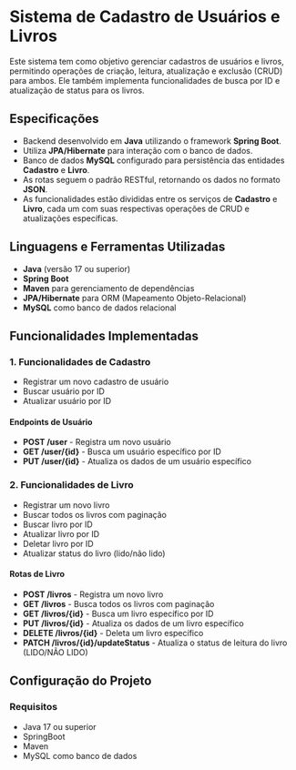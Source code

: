 <body>

<h1>Sistema de Cadastro de Usuários e Livros</h1>

<p>Este sistema tem como objetivo gerenciar cadastros de usuários e livros, permitindo operações de criação, leitura, atualização e exclusão (CRUD) para ambos. Ele também implementa funcionalidades de busca por ID e atualização de status para os livros.</p>

<h2>Especificações</h2>
<ul>
    <li>Backend desenvolvido em <strong>Java</strong> utilizando o framework <strong>Spring Boot</strong>.</li>
    <li>Utiliza <strong>JPA/Hibernate</strong> para interação com o banco de dados.</li>
    <li>Banco de dados <strong>MySQL</strong> configurado para persistência das entidades <strong>Cadastro</strong> e <strong>Livro</strong>.</li>
    <li>As rotas seguem o padrão RESTful, retornando os dados no formato <strong>JSON</strong>.</li>
    <li>As funcionalidades estão divididas entre os serviços de <strong>Cadastro</strong> e <strong>Livro</strong>, cada um com suas respectivas operações de CRUD e atualizações específicas.</li>
</ul>

<h2>Linguagens e Ferramentas Utilizadas</h2>
<ul>
    <li><strong>Java</strong> (versão 17 ou superior)</li>
    <li><strong>Spring Boot</strong></li>
    <li><strong>Maven</strong> para gerenciamento de dependências</li>
    <li><strong>JPA/Hibernate</strong> para ORM (Mapeamento Objeto-Relacional)</li>
    <li><strong>MySQL</strong> como banco de dados relacional</li>
</ul>

<h2>Funcionalidades Implementadas</h2>

<h3>1. Funcionalidades de Cadastro</h3>
<ul>
    <li>Registrar um novo cadastro de usuário</li>
    <li>Buscar usuário por ID</li>
    <li>Atualizar usuário por ID</li>
</ul>

<h4>Endpoints de Usuário</h4>
<ul>
    <li><strong>POST /user</strong> - Registra um novo usuário</li>
    <li><strong>GET /user/{id}</strong> - Busca um usuário específico por ID</li>
    <li><strong>PUT /user/{id}</strong> - Atualiza os dados de um usuário específico</li>
</ul>

<h3>2. Funcionalidades de Livro</h3>
<ul>
    <li>Registrar um novo livro</li>
    <li>Buscar todos os livros com paginação</li>
    <li>Buscar livro por ID</li>
    <li>Atualizar livro por ID</li>
    <li>Deletar livro por ID</li>
    <li>Atualizar status do livro (lido/não lido)</li>
</ul>

<h4>Rotas de Livro</h4>
<ul>
    <li><strong>POST /livros</strong> - Registra um novo livro</li>
    <li><strong>GET /livros</strong> - Busca todos os livros com paginação</li>
    <li><strong>GET /livros/{id}</strong> - Busca um livro específico por ID</li>
    <li><strong>PUT /livros/{id}</strong> - Atualiza os dados de um livro específico</li>
    <li><strong>DELETE /livros/{id}</strong> - Deleta um livro específico</li>
    <li><strong>PATCH /livros/{id}/updateStatus</strong> - Atualiza o status de leitura do livro (LIDO/NÃO LIDO)</li>
</ul>

<h2>Configuração do Projeto</h2>

<h3>Requisitos</h3>
<ul>
    <li>Java 17 ou superior</li>
    <li>SpringBoot</li>
    <li>Maven</li>
    <li>MySQL como banco de dados</li>
</ul>


</body>
